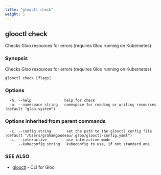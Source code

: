 ```yaml
---
title: "glooctl check"
weight: 5
---
```

## glooctl check

Checks Gloo resources for errors (requires Gloo running on Kubernetes)

### Synopsis

Checks Gloo resources for errors (requires Gloo running on Kubernetes)

```
glooctl check [flags]
```

### Options

```
  -h, --help               help for check
  -n, --namespace string   namespace for reading or writing resources (default "gloo-system")
```

### Options inherited from parent commands

```
  -c, --config string       set the path to the glooctl config file (default "/Users/grahamgoudeau/.gloo/glooctl-config.yaml")
  -i, --interactive         use interactive mode
      --kubeconfig string   kubeconfig to use, if not standard one
```

### SEE ALSO

* [glooctl](../glooctl)	 - CLI for Gloo


